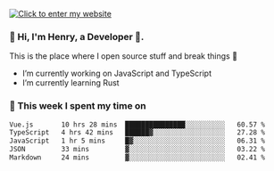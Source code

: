[![Click to enter my website](https://github.com/zh30/zh30/assets/7930156/44b2b06d-750e-442d-a707-701903917b3b)](https://zhanghe.dev) 

### 👋 Hi, I'm Henry, a Developer 🚀.

This is the place where I open source stuff and break things :rofl:

- I’m currently working on JavaScript and TypeScript
- I’m currently learning Rust

### 💪 This week I spent my time on

<!--START_SECTION:waka-->

```txt
Vue.js       10 hrs 28 mins  ███████████████░░░░░░░░░░   60.57 %
TypeScript   4 hrs 42 mins   ██████▓░░░░░░░░░░░░░░░░░░   27.28 %
JavaScript   1 hr 5 mins     █▓░░░░░░░░░░░░░░░░░░░░░░░   06.31 %
JSON         33 mins         ▓░░░░░░░░░░░░░░░░░░░░░░░░   03.22 %
Markdown     24 mins         ▓░░░░░░░░░░░░░░░░░░░░░░░░   02.41 %
```

<!--END_SECTION:waka-->
